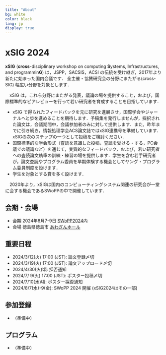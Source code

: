 ```yaml
---
title: "About"
bg: white
color: black
lang: jp
display: true
---
```


# xSIG 2024

**xSIG** (**cross**-disciplinary workshop on computing **S**ystems, **I**nfrastructures, and programmin**G**) は，JSPP，SACSIS，ACSI の伝統を受け継ぎ，2017年より新たに始まった国内会議です．
全主催・協賛研究会の分野にまたがる(cross-SIG) 幅広い分野を対象とします．

　xSIG は，これら分野にまたがる発表，議論の場を提供すること，および，国際標準的なピアレビューを行って若い研究者を育成することを目指しています．

- xSIG で得られたフィードバックを元に研究を進展させ，国際学会やジャーナルへと歩を進めることを期待します．予稿集を発行しませんが，採択された論文は，会議期間中，会議参加者のみに対して提供します．また，昨年までに引き続き，情報処理学会ACS論文誌ではxSIG連携号を準備しています．xSIGの次のステップの一つとして投稿をご検討ください．
- 国際標準的な学会形式（査読を意識した投稿，査読を受ける・する，PC会議での議論など）を通じて，実質的なフィードバック，および，若い研究者への査読論文執筆の訓練・練習の場を提供します．学生を含む若手研究者が，論文査読やプログラム委員を早期体験する機会としてヤング・プログラム委員制度を設けます．
- 学生を対象とする賞を多く設けます．

　2020年より，xSIGは国内のコンピューティングシステム関連の研究会が一堂に会する機会であるSWoPPの中で開催しています．


## 会期・会場

- 会期 2024年8月7-9日 [SWoPP2024](https://sites.google.com/site/swoppweb/)内
- 会場 徳島県徳島市  [あわぎんホール](https://kyoubun.or.jp/)


## 重要日程
-  2024/3/12(火) 17:00 (JST): 論文登録〆切 
-  2024/3/19(火) 17:00 (JST): 論文アップロード〆切 
- 2024/4/30(火)頃: 採否通知
- 2024/7/ 9(火) 17:00 (JST): ポスター投稿〆切
- 2024/7/10(水)頃: ポスター採否通知
- 2024/8/7(水)-9(金): SWoPP 2024 開催 (xSIG2024はその一部)


## 参加登録

- （準備中）

## プログラム
- （準備中）


